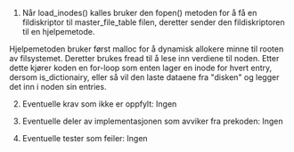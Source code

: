 1. Når load_inodes() kalles bruker den fopen() metoden for å få en fildiskriptor til master_file_table filen, deretter sender den fildiskriptoren til en hjelpemetode.

Hjelpemetoden bruker først malloc for å dynamisk allokere minne til rooten av filsystemet. Deretter brukes fread til å lese inn verdiene til noden. Etter dette kjører koden en for-loop som enten lager en inode for hvert entry, dersom is_dictionairy, eller så vil den laste dataene fra "disken" og legger det inn i noden sin entries. 

2. Eventuelle krav som ikke er oppfylt: Ingen

3. Eventuelle deler av implementasjonen som avviker fra prekoden: Ingen

4. Eventuelle tester som feiler: Ingen